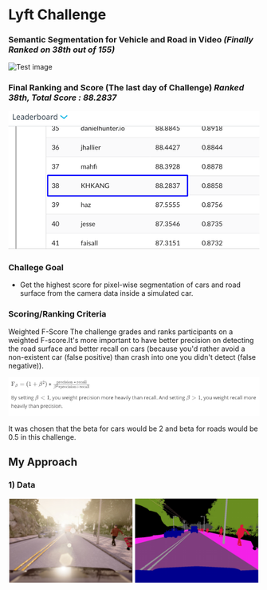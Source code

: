 # Lyft Challenge
### Semantic Segmentation for Vehicle and Road in Video ___(Finally Ranked on 38th out of 155)___
![Test image](https://github.com/KHKANG36/Lyft-Semantic-Segmentation-Challenge/blob/master/data/challenge_result/Main.gif)


### Final Ranking and Score (The last day of Challenge) ___Ranked 38th, Total Score : 88.2837___

![Test image](https://github.com/KHKANG36/Lyft-Semantic-Segmentation-Challenge/blob/master/data/challenge_result/Score.PNG)


### Challege Goal 

- Get the highest score for pixel-wise segmentation of cars and road surface from the camera data inside a simulated car.
 
### Scoring/Ranking Criteria 

Weighted F-Score
The challenge grades and ranks participants on a weighted F-score.It's more important to have better precision on detecting the road surface and better recall on cars (because you'd rather avoid a non-existent car (false positive) than crash into one you didn't detect (false negative)).

![Test image](https://github.com/KHKANG36/Lyft-Semantic-Segmentation-Challenge/blob/master/data/challenge_result/Fscore.png)

It was chosen that the beta for cars would be 2 and beta for roads would be 0.5 in this challenge.

## My Approach
### 1) Data
![Test image](https://github.com/KHKANG36/Lyft-Semantic-Segmentation-Challenge/blob/master/data/carla_data/sample_data.png)
